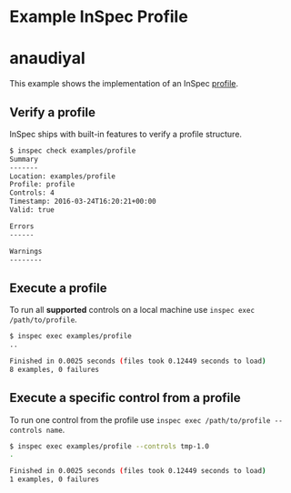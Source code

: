 # Example InSpec Profile
# anaudiyal

This example shows the implementation of an InSpec [profile](../../docs/profiles.md).

## Verify a profile

InSpec ships with built-in features to verify a profile structure.

```bash
$ inspec check examples/profile
Summary
-------
Location: examples/profile
Profile: profile
Controls: 4
Timestamp: 2016-03-24T16:20:21+00:00
Valid: true

Errors
------

Warnings
--------
```

## Execute a profile

To run all **supported** controls on a local machine use `inspec exec /path/to/profile`.

```bash
$ inspec exec examples/profile
..

Finished in 0.0025 seconds (files took 0.12449 seconds to load)
8 examples, 0 failures
```

## Execute a specific control from a profile

To run one control from the profile use `inspec exec /path/to/profile --controls name`.

```bash
$ inspec exec examples/profile --controls tmp-1.0
.

Finished in 0.0025 seconds (files took 0.12449 seconds to load)
1 examples, 0 failures
```
